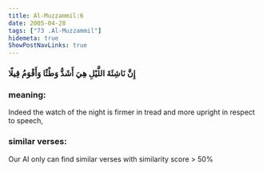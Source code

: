```yaml
---
title: Al-Muzzammil:6
date: 2005-04-28
tags: ["73 .Al-Muzzammil"]
hidemeta: true 
ShowPostNavLinks: true 
---
```

### إِنَّ نَاشِئَةَ اللَّيْلِ هِيَ أَشَدُّ وَطْئًا وَأَقْوَمُ قِيلًا
### meaning: 
Indeed the watch of the night is firmer in tread and more upright in respect to speech,
### similar verses: 

Our AI only can find similar verses with similarity score > 50% 




